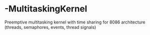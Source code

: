 # -MultitaskingKernel
Preemptive multitasking kernel with time sharing for 8086 architecture (threads, semaphores, events, thread signals) 
